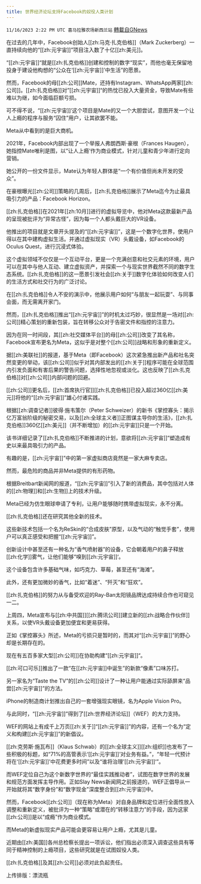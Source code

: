 ```yaml
---
title: 世界经济论坛支持Facebook的奴役人类计划
---
```

`11/16/2023 2:22 PM UTC 喜马拉雅农场新西兰站` [轉載自GNews](https://gnews.org/articles/1983975)

在过去的几年中，Facebook创始人[[zh:马克·扎克伯格]]（Mark Zuckerberg）一直持续向他的“[[zh:元宇宙]]”项目注入数了十亿[[zh:美元]]。

“[[zh:元宇宙]]“就是[[zh:扎克伯格]]创建和控制的数字“现实”，而他也毫无保留地投身于建设他构想的“公众在‘[[zh:元宇宙]]’中生活”的愿景。

然而，Facebook的母[[zh:公司]]Mate，还持有Instagram、WhatsApp两家[[zh:公司]]。[[zh:扎克伯格]]对”[[zh:元宇宙]]“的热忱已投入大量资金，导致Mate有些难以为继，如今面临巨额亏损。

可不得不说，“[[zh:元宇宙]]‘这个项目是Mate的又一个大胆尝试，意图开发一个让人上瘾的程序与服务“囚住”用户，让其欲罢不能。

Meta从中看到的是巨大商机。

2021年，Facebook内部出现了一个举报人弗朗西斯·豪根（Frances Haugen），她指控Mate唯利是图，以“让人上瘾‘作为商业模式，针对儿童和青少年进行定向营销。

她公开的一份文件显示，Mate认为年轻人群体是“一个有价值但尚未开发的受众”。

在豪根曝光[[zh:公司]]策略的几周后，[[zh:扎克伯格]]展示了Meta迄今为止最具吸引力的产品：Facebook Horizon。

[[zh:扎克伯格]]在2021年[[zh:10月]]进行的虚拟导览中，他对Meta这款最新产品的呈现被批评为“异常古怪”，因为每一个人都头戴巨大的VR设备。

他推出的项目就是文章开头提及的“[[zh:元宇宙]]”，这是一个数字化世界，使用户得以在其中建构虚拟生活。并通过虚拟现实（VR）头戴设备，如Facebook的Oculus Quest，进行沉浸式体验。

这个虚拟领域不仅仅是一个互动平台，更是一个充满创意和社交元素的环境，用户可以在其中与他人互动、建立虚拟资产，并探索一个与现实世界截然不同的数字生态系统。[[zh:扎克伯格]]的这一愿景引发社会[[zh:关于]]数字化体验如何改变人们的生活方式和社交行为的广泛讨论。

在[[zh:扎克伯格]]令人不安的演示中，他展示用户如何“与朋友一起玩耍”、与同事会面，而无需离开家门。

然而，[[zh:扎克伯格]]推出“[[zh:元宇宙]]”的时机太过巧妙，很显然是一场对[[zh:公司]]精心策划的重新包装，旨在转移公众对于告密文件和指控的注意力。

因为在同一时间段，其[[zh:社交媒体平台]]的母[[zh:公司]]改变了其名称，Facebook宣布更名为Meta，这似乎是对整个[[zh:公司]]战略和形象的重新定义。

据[[zh:美联社]]的报道，基于Meta（即Facebook）这次紧急推出新产品和社名突然变更的举动，该[[zh:公司]]似乎对其内部发出的[[zh:关于]]程序可能在全球范围内引发负面和有害后果的警告问题，选择性地忽视或淡化。这也反映了[[zh:扎克伯格]]对[[zh:公司]]内部问题的回避。

[[zh:公司]]更名后，[[zh:首席执行官]][[zh:扎克伯格]]已投入超过360亿[[zh:美元]]将他的“[[zh:元宇宙]]”雄心付诸实践。

根据[[zh:调查记者]]彼得·施韦策尔（Peter Schweizer）的新书《掌控寡头：揭示亿万富翁阶级的秘密交易，以及[[zh:全球主义者]]正图谋主导你的生活》，[[zh:扎克伯格]]360亿[[zh:美元]]（并不断增加）的[[zh:元宇宙]]只是一个开始。

该书详细记录了[[zh:扎克伯格]]不断推进的计划，意欲将[[zh:元宇宙]]“塑造成有史以来最具吸引力的产品。

有趣的是，[[zh:元宇宙]]”中的第一家虚拟商店竟然是一家大麻专卖店。

然而，最危险的商品并非Meta提供的有形药物。

根据Breitbart新闻网的报道，“[[zh:元宇宙]]”引入了新的消费品，其中包括对人体的[[zh:物理]]和[[zh:生物]]上的技术升级。

Meta已经为仿生眼球申请了专利，让用户能够随时携带虚拟现实，永不分离。

[[zh:扎克伯格]]还在研究其他全新的技术。

这些新技术包括一个名为ReSkin的“合成皮肤”原型，以及气动的“触觉手套”，使用户可以真正感受和把握“[[zh:元宇宙]]”。

创新设计中甚至还有一种名为“香气喷射器”的设备，它会朝着用户的鼻子释放[[zh:化学]]雾气，让他们能够“嗅到[[zh:元宇宙]]‘。

这个设备包含许多基础气味，如巧克力、草莓，甚至还有“海滩”。

此外，还有更加微妙的香气，比如“着迷”、“歼灭”和“狂欢”。

[[zh:扎克伯格]]的努力从与备受欢迎的Ray-Ban太阳镜品牌达成持续合作也可窥见一二。

上周四，Meta宣布与[[zh:中共国]][[zh:腾讯公司]]建立新的[[zh:战略合作伙伴]]关系，以使VR头戴设备更加便宜和更易获得。

正如《掌控寡头》所述，Meta的亏损只是暂时的，而其对“[[zh:元宇宙]]”的野心却是长期存在的。

现在有五百多家大型[[zh:公司]]在协助构建“[[zh:元宇宙]]“。

[[zh:可口可乐]]推出了一款“在[[zh:元宇宙]]中诞生”的新款“像素”口味苏打。

另一家名为“Taste the TV”的[[zh:公司]]设计了一种让用户能通过实际舔屏来“品尝[[zh:元宇宙]]”的方法。

iPhone的制造商计划推出自己的一套增强现实眼镜，名为Apple Vision Pro。

与此同时，“[[zh:元宇宙]]”得到了[[zh:世界经济论坛]]（WEF）的大力支持。

WEF的网站上有成千上万页[[zh:关于]]“[[zh:元宇宙]]”的内容，还有一个名为“定义和构建[[zh:元宇宙]]”的新倡议。

[[zh:克劳斯·施瓦布]]（Klaus Schwab）的[[zh:全球主义]][[zh:组织]]也发布了一些积极的标题，如“71%的高管表示‘[[zh:元宇宙]]’对业务有益。”，“年轻一代预计将在‘[[zh:元宇宙]]’中花费更多时间”以及“谁将治理’[[zh:元宇宙]]‘”。

而WEF定位自己为这个新数字世界的“最佳实践推动者”，试图在数字世界的发展和规范方面发挥主导作用。正如Slay News新闻网之前报道的，WEF正倡导从一开始就将其“数字身份”和“数字现金”深度整合到[[zh:元宇宙]]中。

然而，Facebook[[zh:公司]]（现在称为Meta）对自身品牌和定位进行全面性放入调整和重新定义，被批评为一种“策略”或潜在的“转移注意力”的手段，因为这家[[zh:公司]]是以“成瘾”作为商业模式。

而Meta的新虚拟现实产品可能会更容易让用户上瘾，尤其是儿童。

近期由[[zh:美国]]各州总检察长提出一项诉讼，他们指出必须深入调查这些具有等同于精神控制的上瘾项目，这些研究就是在试图奴役人类。

[[zh:扎克伯格]]及其[[zh:公司]]必须对此负起责任。

上传排版：漂流瓶
